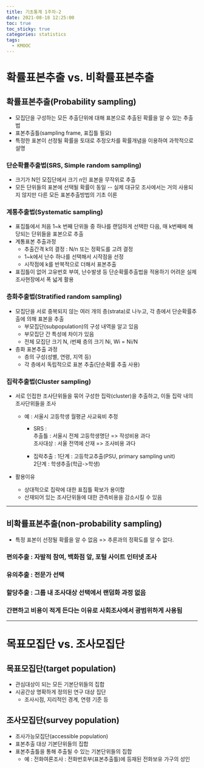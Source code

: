 ```yaml
---
title: 기초통계 1주차-2
date: 2021-08-18 12:25:00
toc: true
toc_sticky: true
categories: statistics
tags:
  - KMOOC
---
```


# 확률표본추출 vs. 비확률표본추출

## 확률표본추출(Probability sampling)

- 모집단을 구성하는 모든 추출단위에 대해 표본으로 추출된 확률을 알 수 있는 추출법  
- 표본추출틀(sampling frame, 표집틀 필요)
- 특정한 표본이 선정될 확률을 토대로 추정오차를 확률개념을 이용하여 과학적으로 설명


### 단순확률추출법(SRS, Simple random sampling)
- 크기가 N인 모집단에서 크기 n인 표본을 무작위로 추출
- 모든 단위들의 표본에 선택될 확률이 동일
-- 실제 대규모 조사에서는 거의 사용되지 않지만 다른 모든 표본추출방법의 기초 이론

### 계통추출법(Systematic sampling)
- 표집틀에서 처음 1~k 번째 단위들 중 하나를 랜덤하게 선택한 다음, 매 k번째에 해당되는 단위들을 표본으로 추출
- 계통표본 추출과정
  - 추출간격 k의 결정 : N/n 또는 정확도를 고려 결정
  - 1~k에서 난수 하나를 선택해서 시작점을 선정
  - 시작점에 k를 반복적으로 더해서 표본추출
- 표집틀이 없어 고유번호 부여, 난수발생 등 단순확률추출법을 적용하기 어려운 실제 조사현장에서 폭 넓게 활용

### 층화추출법(Stratified random sampling)
- 모집단을 서로 중복되지 않는 여러 개의 층(strata)로 나누고, 각 층에서 단순확률추출에 의해 표본을 추출
  - 부모집단(subpopulation)의 구성 내역을 알고 있음
  - 부모집단 간 특성에 차이가 있음
  - 전체 모집단 크기 N, i번째 층의 크기 Ni, Wi = Ni/N
- 층화 표본추출 과정
  - 층의 구성(성별, 연령, 지역 등)
  - 각 층에서 독립적으로 표본 추출(단순확률 추출 사용)

### 집락추출법(Cluster sampling)
- 서로 인접한 조사단위들을 묶어 구성한 집락(cluster)을 추출하고, 이들 집락 내의 조사단위들을 조사
  - 예 : 서울시 고등학생 월평균 사교육비 추정
    - SRS :  
    추출틀 : 서울시 전체 고등학생명단 => 작성비용 과다  
    조사대상 : 서울 전역에 산재 => 조사비용 과다

    - 집락추출 :
    1단계 : 고등학교추출(PSU, primary sampling unit)  
    2단계 : 학생추출(학급->학생)

- 활용이유
  - 상대적으로 집락에 대한 표집틀 확보가 용이함
  - 산재되어 있는 조사단위들에 대한 관측비용을 감소시킬 수 있음

***
## 비확률표본추출(non-probability sampling)

- 특정 표본이 선정될 확률을 알 수 없음 => 추론과의 정확도를 알 수 없다.

### 편의추출 : 자발적 참여, 백화점 앞, 포털 사이트 인터넷 조사
### 유의추출 : 전문가 선택  
### 할당추출 : 그룹 내 조사대상 선택에서 랜덤화 과정 없음
### 간편하고 비용이 적게 든다는 이유로 사회조사에서 광범위하게 사용됨  


***
# 목표모집단 vs. 조사모집단

## 목표모집단(target population)
- 관심대상이 되는 모든 기본단위들의 집합
- 시공간상 명확하게 정의된 연구 대상 집단
    - 조사시점, 지리적인 경계, 연령 기준 등

## 조사모집단(survey population)
- 조사가능모집단(accessible population)
- 표본추출 대상 기본단위들의 집합
- 표본추출틀을 통해 추출될 수 있는 기본단위들의 집합
  - 예 : 전화여론조사 : 전화번호부(표본추출틀)에 등재된 전화보유 가구의 성인
